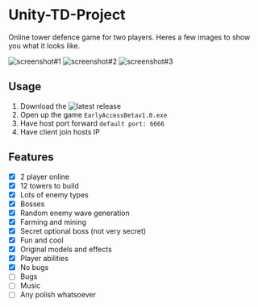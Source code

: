 # Unity-TD-Project

Online tower defence game for two players. Heres a few images to show you what it looks like.

![screenshot#1](https://user-images.githubusercontent.com/33080132/43042550-96e83c12-8dc4-11e8-858d-66e0a5a584b9.png)
![screenshot#2](https://user-images.githubusercontent.com/33080132/43042551-9715526a-8dc4-11e8-96b5-fa9fa3aaf025.png)
![screenshot#3](https://user-images.githubusercontent.com/33080132/43042552-974d537c-8dc4-11e8-8cb3-054572b19c15.png)

## Usage

1. Download the ![latest release](https://github.com/Michael23B/Unity-TD-Project/releases)
2. Open up the game `EarlyAccessBetav1.0.exe`
3. Have host port forward `default port: 6666`
4. Have client join hosts IP

## Features

 - [x] 2 player online
 - [x] 12 towers to build
 - [x] Lots of enemy types
 - [x] Bosses
 - [x] Random enemy wave generation
 - [x] Farming and mining
 - [x] Secret optional boss (not very secret)
 - [x] Fun and cool
 - [x] Original models and effects
 - [x] Player abilities
 - [x] No bugs
 - [ ] Bugs
 - [ ] Music
 - [ ] Any polish whatsoever 
